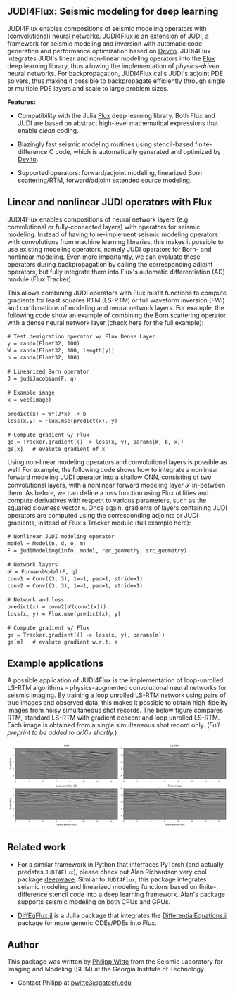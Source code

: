 ## JUDI4Flux: Seismic modeling for deep learning

JUDI4Flux enables compositions of seismic modeling operators with (convolutional) neural networks. JUDI4Flux is an extension of [JUDI](https://github.com/slimgroup/JUDI.jl), a framework for seismic modeling and inversion with automatic code generation and performance optimization based on [Devito](https://www.devitoproject.org/). JUDI4Flux integrates JUDI's linear and non-linear modeling operators into the [Flux](https://github.com/FluxML/Flux.jl) deep learning library, thus allowing the implementation of *physics-driven* neural networks. For backpropagation, JUDI4Flux calls JUDI's adjoint PDE solvers, thus making it possible to backpropagate efficiently through single or multiple PDE layers and scale to large problem sizes.

**Features:**

 - Compatibility with the Julia [Flux](https://github.com/FluxML/Flux.jl) deep learning library. Both Flux and JUDI are based on abstract high-level mathematical expressions that enable *clean* coding.

 - Blazingly fast seismic modeling routines using stencil-based finite-difference C code, which is automatically generated and optimized by [Devito](https://www.devitoproject.org/).

 - Supported operators: forward/adjoint modeling, linearized Born scattering/RTM, forward/adjoint extended source modeling.


## Linear and nonlinear JUDI operators with Flux

JUDI4Flux enables compositions of neural network layers (e.g. convolutional or fully-connected layers) with operators for seismic modeling. Instead of having to re-implement seismic modeling operators with convolutions from machine learning libraries, this makes it possible to use existing modeling operators, namely JUDI operators for Born- and nonlinear modeling. Even more importantly, we can evaluate these operators during backpropagation by calling the corresponding adjoint operators, but fully integrate them into Flux's automatic differentiation (AD) module (Flux.Tracker).

This allows combining JUDI operators with Flux misfit functions to compute gradients for least squares RTM (LS-RTM) or full waveform inversion (FWI) and combinations of modeling and neural network layers. For example, the following code show an example of combining the Born scattering operator with a dense neural network layer (check here for the full example):

```{#example_lin}
# Test demigration operator w/ Flux Dense Layer
y = randn(Float32, 100)
W = randn(Float32, 100, length(y))
b = randn(Float32, 100)

# Linearized Born operator
J = judiJacobian(F, q)

# Example image
x = vec(image)

predict(x) = W*(J*x) .+ b
loss(x,y) = Flux.mse(predict(x), y)

# Compute gradient w/ Flux
gs = Tracker.gradient(() -> loss(x, y), params(W, b, x))
gs[x]   # evalute gradient of x
```

Using non-linear modeling operators and convolutional layers is possible as well! For example, the following code shows how to integrate a nonlinear forward modeling JUDI operator into a shallow CNN, consisting of two convolutional layers, with a nonlinear forward modeling layer ℱ in-between them. As before, we can define a loss function using Flux utilities and compute derivatives with respect to various parameters, such as the squared slowness vector `m`. Once again, gradients of layers containing JUDI operators are computed using the corresponding adjoints or JUDI gradients, instead of Flux's Tracker module (full example here):


```{#example_nonlin}
# Nonlinear JUDI modeling operator
model = Model(n, d, o, m)
F = judiModeling(info, model, rec_geometry, src_geometry)

# Network layers
ℱ = ForwardModel(F, q)
conv1 = Conv((3, 3), 1=>1, pad=1, stride=1)
conv2 = Conv((3, 3), 1=>1, pad=1, stride=1)

# Network and loss
predict(x) = conv2(ℱ(conv1(x)))
loss(x, y) = Flux.mse(predict(x), y)

# Compute gradient w/ Flux
gs = Tracker.gradient(() -> loss(x, y), params(m))
gs[m]   # evalute gradient w.r.t. m
```

## Example applications

A possible application of JUDI4Flux is the implementation of loop-unrolled LS-RTM algorithms - physics-augmented convolutional neural networks for seismic imaging. By training a loop unrolled LS-RTM network using pairs of true images and observed data, this makes it possible to obtain high-fidelity images from noisy simultaneous shot records. The below figure compares RTM, standard LS-RTM with gradient descent and loop unrolled LS-RTM. Each image is obtained from a single simultaneous shot record only. (*Full preprint to be added to arXiv shortly.*)

![](docs/loop_unrolling.png)


## Related work

 - For a similar framework in Python that interfaces PyTorch (and actually predates `JUDI4Flux`), please check out Alan Richardson very cool package [deepwave](https://github.com/ar4/deepwave). Similar to `JUDI4Flux`, this package integrates seismic modeling and linearized modeling functions based on finite-difference stencil code into a deep learning framework. Alan's package supports seismic modeling on both CPUs and GPUs.

- [DiffEqFlux.jl](https://github.com/JuliaDiffEq/DiffEqFlux.jl) is a Julia package that integrates the  [DifferentialEquations.jl](https://github.com/JuliaDiffEq/DiffEqDocs.jl/blob/master/docs/src/index.md) package for more generic ODEs/PDEs into Flux.


## Author

This package was written by [Philipp Witte](https://www.slim.eos.ubc.ca/philipp) from the Seismic Laboratory for Imaging and Modeling (SLIM) at the Georgia Institute of Technology.

 - Contact Philipp at pwitte3@gatech.edu
